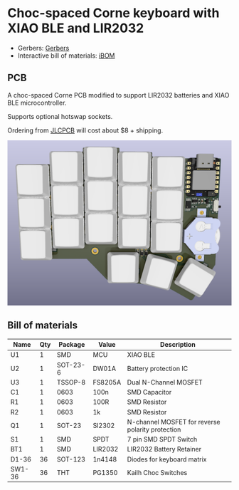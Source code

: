 # Choc-spaced Corne keyboard with XIAO BLE and LIR2032
* Gerbers: [Gerbers](https://github.com/tufourn/corne-choc-xiao/blob/hotswap/corne-hotswap.zip?raw=true)
* Interactive bill of materials: [iBOM](https://htmlpreview.github.io/?https://github.com/tufourn/corne-choc-xiao/blob/hotswap/bom/ibom.html)

## PCB

A choc-spaced Corne PCB modified to support LIR2032 batteries and XIAO BLE microcontroller.

Supports optional hotswap sockets.

Ordering from [JLCPCB](https://www.jlcpcb.com) will cost about $8 + shipping.

![front](./pictures/front.png)

## Bill of materials

| Name | Qty | Package | Value | Description |
| ---- | --- | ------- | ----- |------------ |
| U1   | 1   | SMD     | MCU   | XIAO BLE    |
| U2   | 1   | SOT-23-6| DW01A |Battery protection IC |
| U3   | 1   | TSSOP-8 | FS8205A | Dual N-Channel MOSFET |
| C1   | 1   | 0603    | 100n | SMD Capacitor |
| R1   | 1   | 0603    | 100R | SMD Resistor |
| R2   | 1   | 0603    | 1k   | SMD Resistor |
| Q1   | 1   | SOT-23  | SI2302 | N-channel MOSFET for reverse polarity protection |
| S1   | 1   | SMD     | SPDT | 7 pin SMD SPDT Switch |
| BT1  | 1   | SMD     | LIR2032 | LIR2032 Battery Retainer |
| D1-36| 36  | SOT-123 | 1n4148 | Diodes for keyboard matrix |
| SW1-36 | 36| THT     | PG1350 | Kailh Choc Switches |

